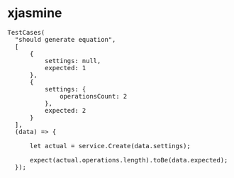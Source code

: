 # xjasmine

<pre>
TestCases(
  "should generate equation",
  [
      {
          settings: null,
          expected: 1
      },
      {
          settings: {
              operationsCount: 2
          },
          expected: 2
      }
  ],
  (data) => {

      let actual = service.Create(data.settings);

      expect(actual.operations.length).toBe(data.expected);
  });
</pre>
